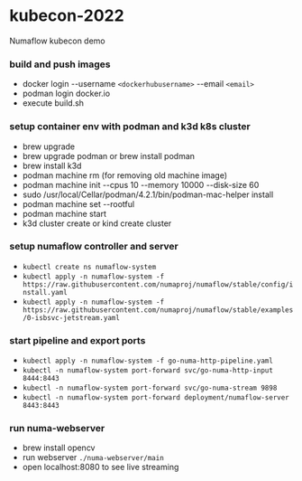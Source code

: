 # kubecon-2022
Numaflow kubecon demo


### build and push images
- docker login --username `<dockerhubusername>` --email `<email>`
- podman login docker.io
- execute build.sh
### setup container env with podman and k3d k8s cluster
- brew upgrade
- brew upgrade podman or brew install podman
- brew install k3d
- podman machine rm (for removing old machine image)
- podman machine init --cpus 10 --memory 10000 --disk-size 60
- sudo /usr/local/Cellar/podman/4.2.1/bin/podman-mac-helper install
- podman machine set --rootful
- podman machine start
- k3d cluster create or kind create cluster

### setup numaflow controller and server
- `kubectl create ns numaflow-system`
- `kubectl apply -n numaflow-system -f https://raw.githubusercontent.com/numaproj/numaflow/stable/config/install.yaml`
- `kubectl apply -n numaflow-system -f https://raw.githubusercontent.com/numaproj/numaflow/stable/examples/0-isbsvc-jetstream.yaml`

### start pipeline and export ports
- `kubectl apply -n numaflow-system -f go-numa-http-pipeline.yaml`
- `kubectl -n numaflow-system port-forward svc/go-numa-http-input 8444:8443`
- `kubectl -n numaflow-system port-forward svc/go-numa-stream 9898`
- `kubectl -n numaflow-system port-forward deployment/numaflow-server 8443:8443`

### run numa-webserver
- brew install opencv
- run webserver `./numa-webserver/main`
- open localhost:8080 to see live streaming
